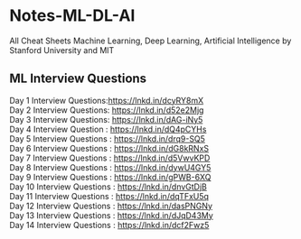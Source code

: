 # Notes-ML-DL-AI
All Cheat Sheets Machine Learning, Deep Learning, Artificial Intelligence by Stanford University and MIT

## ML Interview Questions
Day 1 Interview Questions:https://lnkd.in/dcyRY8mX \
Day 2 Interview Questions: https://lnkd.in/d52e2Mjg \
Day 3 Interview Questions: https://lnkd.in/dAG-iNy5 \
Day 4 Interview Question : https://lnkd.in/dQ4pCYHs \
Day 5 Interview Questions : https://lnkd.in/drq9-SQ5 \
Day 6 Interview Questions : https://lnkd.in/dG8kRNxS \
Day 7 Interview Questions : https://lnkd.in/d5VwvKPD \
Day 8 Interview Questions : https://lnkd.in/dywU4GY5 \
Day 9 Interview Questions : https://lnkd.in/gPWB-6XQ \
Day 10 Interview Questions : https://lnkd.in/dnvGtDjB \
Day 11 Interview Questions : https://lnkd.in/dqTFxU5q \
Day 12 Interview Questions : https://lnkd.in/dasPNGNy \
Day 13 Interview Questions : https://lnkd.in/dJqD43My \
Day 14 Interview Questions : https://lnkd.in/dcf2Fwz5 
